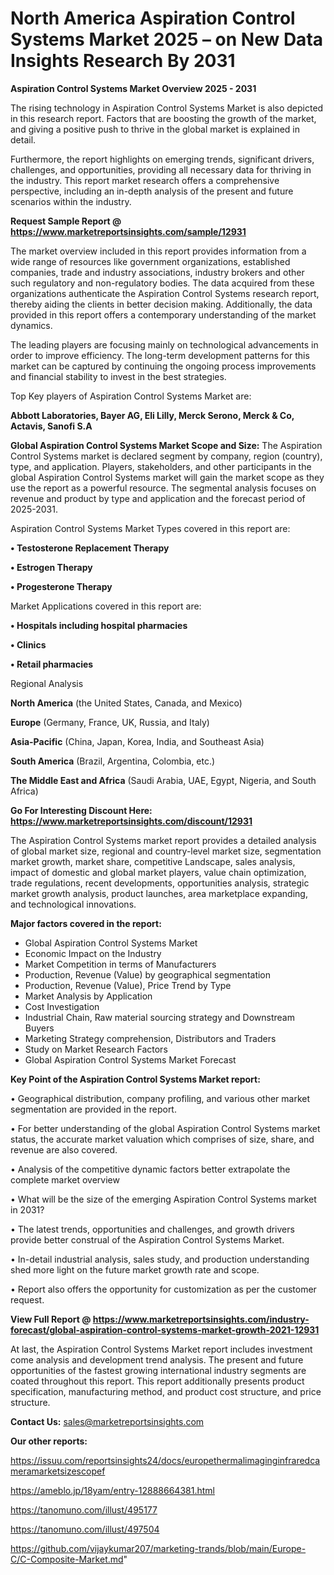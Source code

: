 # North America Aspiration Control Systems Market 2025 – on New Data Insights Research By 2031

<Strong> Aspiration Control Systems Market Overview 2025 - 2031</strong>

The rising technology in Aspiration Control Systems Market is also depicted in this research report. Factors that are boosting the growth of the market, and giving a positive push to thrive in the global market is explained in detail.

Furthermore, the report highlights on emerging trends, significant drivers, challenges, and opportunities, providing all necessary data for thriving in the industry. This report market research offers a comprehensive perspective, including an in-depth analysis of the present and future scenarios within the industry.

<strong>Request Sample Report @ <a href=https://www.marketreportsinsights.com/sample/12931>https://www.marketreportsinsights.com/sample/12931</a></strong>

The market overview included in this report provides information from a wide range of resources like government organizations, established companies, trade and industry associations, industry brokers and other such regulatory and non-regulatory bodies. The data acquired from these organizations authenticate the Aspiration Control Systems research report, thereby aiding the clients in better decision making. Additionally, the data provided in this report offers a contemporary understanding of the market dynamics.

The leading players are focusing mainly on technological advancements in order to improve efficiency. The long-term development patterns for this market can be captured by continuing the ongoing process improvements and financial stability to invest in the best strategies.

Top Key players of Aspiration Control Systems Market are:

<strong>Abbott Laboratories, Bayer AG, Eli Lilly, Merck Serono, Merck & Co, Actavis, Sanofi S.A</strong>

<strong><b>Global Aspiration Control Systems Market Scope and Size:</b></strong>
The Aspiration Control Systems market is declared segment by company, region (country), type, and application. Players, stakeholders, and other participants in the global Aspiration Control Systems market will gain the market scope as they use the report as a powerful resource. The segmental analysis focuses on revenue and product by type and application and the forecast period of 2025-2031.

Aspiration Control Systems Market Types covered in this report are:

<strong>• Testosterone Replacement Therapy

• Estrogen Therapy

• Progesterone Therapy</strong>

Market Applications covered in this report are:

<strong>• Hospitals including hospital pharmacies

• Clinics

• Retail pharmacies</strong> 

Regional Analysis

<strong>North America</strong> (the United States, Canada, and Mexico)

<strong>Europe</strong> (Germany, France, UK, Russia, and Italy)

<strong>Asia-Pacific</strong> (China, Japan, Korea, India, and Southeast Asia)

<strong>South America</strong> (Brazil, Argentina, Colombia, etc.)

<strong>The Middle East and Africa</strong> (Saudi Arabia, UAE, Egypt, Nigeria, and South Africa)

<strong>Go For Interesting Discount Here: <a href=https://www.marketreportsinsights.com/discount/12931>https://www.marketreportsinsights.com/discount/12931</a></strong>

The Aspiration Control Systems market report provides a detailed analysis of global market size, regional and country-level market size, segmentation market growth, market share, competitive Landscape, sales analysis, impact of domestic and global market players, value chain optimization, trade regulations, recent developments, opportunities analysis, strategic market growth analysis, product launches, area marketplace expanding, and technological innovations.

<strong><b>Major factors covered in the report:</b></strong>
<ul>
  <li>Global Aspiration Control Systems Market </li>
  <li>Economic Impact on the Industry</li>
  <li>Market Competition in terms of Manufacturers</li>
  <li>Production, Revenue (Value) by geographical segmentation</li>
  <li>Production, Revenue (Value), Price Trend by Type</li>
  <li>Market Analysis by Application</li>
  <li>Cost Investigation</li>
  <li>Industrial Chain, Raw material sourcing strategy and Downstream Buyers</li>
  <li>Marketing Strategy comprehension, Distributors and Traders</li>
  <li>Study on Market Research Factors</li>
  <li>Global Aspiration Control Systems Market Forecast</li>
</ul>

<strong><b>Key Point of the Aspiration Control Systems Market report:</b></strong>

• Geographical distribution, company profiling, and various other market segmentation are provided in the report.

• For better understanding of the global Aspiration Control Systems market status, the accurate market valuation which comprises of size, share, and revenue are also covered.

• Analysis of the competitive dynamic factors better extrapolate the complete market overview

• What will be the size of the emerging Aspiration Control Systems market in 2031?

• The latest trends, opportunities and challenges, and growth drivers provide better construal of the Aspiration Control Systems Market.

• In-detail industrial analysis, sales study, and production understanding shed more light on the future market growth rate and scope.

• Report also offers the opportunity for customization as per the customer request.

<strong><b>View Full Report @ <a href=https://www.marketreportsinsights.com/industry-forecast/global-aspiration-control-systems-market-growth-2021-12931>https://www.marketreportsinsights.com/industry-forecast/global-aspiration-control-systems-market-growth-2021-12931</a></b></strong>


At last, the Aspiration Control Systems Market report includes investment come analysis and development trend analysis. The present and future opportunities of the fastest growing international industry segments are coated throughout this report. This report additionally presents product specification, manufacturing method, and product cost structure, and price structure.

<strong>Contact Us:</strong>
sales@marketreportsinsights.com

<strong>Our other reports:</strong>

<a href=https://issuu.com/reportsinsights24/docs/europethermalimaginginfraredcameramarketsizescopef>https://issuu.com/reportsinsights24/docs/europethermalimaginginfraredcameramarketsizescopef</a>

<a href=https://ameblo.jp/18yam/entry-12888664381.html>https://ameblo.jp/18yam/entry-12888664381.html</a>

<a href=https://tanomuno.com/illust/495177>https://tanomuno.com/illust/495177</a>

<a href=https://tanomuno.com/illust/497504>https://tanomuno.com/illust/497504</a>

<a href=https://github.com/vijaykumar207/marketing-trands/blob/main/Europe-C/C-Composite-Market.md>https://github.com/vijaykumar207/marketing-trands/blob/main/Europe-C/C-Composite-Market.md</a>"
